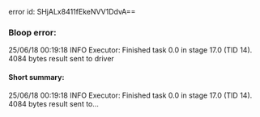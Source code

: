 error id: SHjALx8411fEkeNVV1DdvA==
### Bloop error:

25/06/18 00:19:18 INFO Executor: Finished task 0.0 in stage 17.0 (TID 14). 4084 bytes result sent to driver
#### Short summary: 

25/06/18 00:19:18 INFO Executor: Finished task 0.0 in stage 17.0 (TID 14). 4084 bytes result sent to...